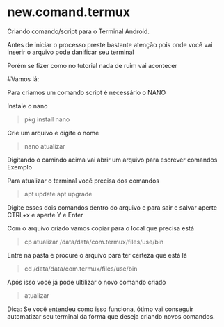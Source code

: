 # new.comand.termux

Criando comando/script para o Terminal Android.

Antes de iniciar o processo preste bastante atenção pois onde você vai inserir o arquivo pode danificar seu terminal

Porém se fizer como no tutorial nada de ruim vai acontecer

#Vamos lá:

Para criamos um comando script é necessário o NANO

Instale o nano
>pkg install nano

Crie um arquivo e digite o nome
>nano atualizar

Digitando o camindo acima vai abrir um arquivo para escrever comandos
Exemplo

Para atualizar o terminal você precisa dos comandos
>apt update
>apt upgrade

Digite esses dois comandos dentro do arquivo e para sair e salvar aperte CTRL+x e aperte Y e Enter

Com o arquivo criado vamos copiar para o local que precisa está
>cp atualizar /data/data/com.termux/files/use/bin

Entre na pasta e procure o arquivo para ter certeza que está lá
>cd /data/data/com.termux/files/use/bin

Após isso você já pode ultilizar o novo comando criado
>atualizar

Dica:
Se você entendeu como isso funciona, ótimo vai conseguir automatizar seu terminal da forma que deseja criando novos comandos.


